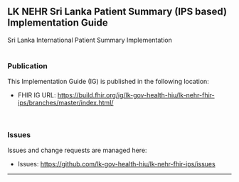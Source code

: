 LK NEHR Sri Lanka Patient Summary (IPS based) Implementation Guide
---
Sri Lanka International Patient Summary Implementation
<br> </br>
###
### Publication
This Implementation Guide (IG) is published in the following location:

* FHIR IG URL: <https://build.fhir.org/ig/lk-gov-health-hiu/lk-nehr-fhir-ips/branches/master/index.html/>
<br>

### Issues
Issues and change requests are managed here:  

* Issues:  <https://github.com/lk-gov-health-hiu/lk-nehr-fhir-ips/issues>  

---